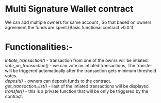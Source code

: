 # Multi Signature Wallet contract 

We can add multiple owners for same account , So that based on owners agreement the funds are spent.(Basic functional contract v0.0.1)

# Functionalities:-
*intiate_transaction()* - transaction from one of the ownrs will be intiated. <br />
*vote_on_transaction()* - we can vote on intiated transactions, The transfer will be triggered automatically after the transaction gets minimum threshold votes. <br />
*deposit()* - owners can deposit funds to the contract. <br />
*get_transaction_list()* - liast of the intiated transactions will be displayed. <br />
*transfer()* - this is a private function that will be only be triggered by the contract. 
